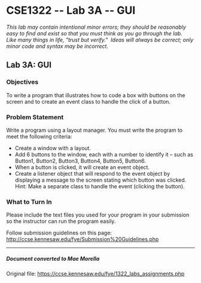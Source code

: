 # CSE1322 -- Lab 3A -- GUI

_This lab may contain intentional minor errors; they should be reasonably easy to find and exist so that you must think as you go through the lab.  Like many things in life, "trust but verify."  Ideas will always be correct; only minor code and syntax may be incorrect._

## Lab 3A: GUI

### Objectives

To write a program that illustrates how to code a box with buttons on the screen and to create an event class to handle the click of a button.

### Problem Statement

Write a program using a layout manager.  You must write the program to meet the following criteria: 
* Create a window with a layout. 
* Add 6 buttons to the window, each with a number to identify it – such as Button1, Button2, Button3, Button4, Button5, Button6.  
* When a button is clicked, it will create an event object.
* Create a listener object that will respond to the event object by displaying a message to the screen stating which button was clicked.
Hint: Make a separate class to handle the event (clicking the button).


### What to Turn In
Please include the text files you used for your program in your submission so the instructor can run the program easily.  

Follow submission guidelines on this page: http://ccse.kennesaw.edu/fye/Submission%20Guidelines.php

---
##### Document converted to Mae Morella
Original file: https://ccse.kennesaw.edu/fye/1322_labs_assignments.php
